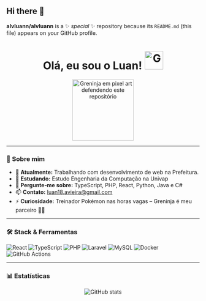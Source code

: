 ## Hi there 👋


**alvluann/alvluann** is a ✨ _special_ ✨ repository because its `README.md` (this file) appears on your GitHub profile.

<h1 align="center">
  Olá, eu sou o Luan! <img src="https://play.pokemonshowdown.com/sprites/ani/greninja.gif" width="48" alt="Greninja dando um aceno">
</h1>

<p align="center">
  <img src="https://play.pokemonshowdown.com/sprites/ani/greninja.gif"
       width="160"
       alt="Greninja em pixel art defendendo este repositório">
</p>

---

### 🚀 Sobre mim
- 🔭 **Atualmente:** Trabalhando com desenvolvimento de web na Prefeitura. 
- 🌱 **Estudando:** Estudo Engenharia da Computação na Univap  
- 💬 **Pergunte‑me sobre:** TypeScript, PHP, React, Python, Java e C# 
- 📫 **Contato:** luan18.avieira@gmail.com  
- ⚡ **Curiosidade:** Treinador Pokémon nas horas vagas – Greninja é meu parceiro 🥷🏻  

---

### 🛠️ Stack & Ferramentas
![React](https://img.shields.io/badge/-React-20232A?style=flat&logo=react)
![TypeScript](https://img.shields.io/badge/-TypeScript-3178C6?style=flat&logo=typescript&logoColor=white)
![PHP](https://img.shields.io/badge/-PHP-777BB4?style=flat&logo=php&logoColor=white)
![Laravel](https://img.shields.io/badge/-Laravel-FF2D20?style=flat&logo=laravel&logoColor=white)
![MySQL](https://img.shields.io/badge/-MySQL-4479A1?style=flat&logo=mysql&logoColor=white)
![Docker](https://img.shields.io/badge/-Docker-2496ED?style=flat&logo=docker&logoColor=white)
![GitHub Actions](https://img.shields.io/badge/-GitHub%20Actions-2088FF?style=flat&logo=github-actions&logoColor=white)

---

### 📊 Estatísticas
<p align="center">
  <img src="https://github-readme-stats.vercel.app/api?username=alvluann&show_icons=true&theme=default"
       alt="GitHub stats">
</p>


